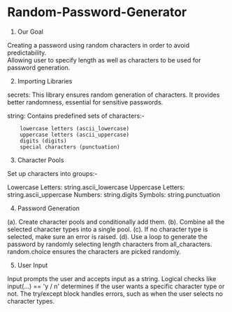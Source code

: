 # Random-Password-Generator
1. Our Goal

Creating a password using random characters in order to avoid predictability.                                                                    
Allowing user to specify length as well as characters to be used for password generation.

2. Importing Libraries

secrets: This library ensures random generation of characters.
         It provides better randomness, essential for sensitive passwords.

string: Contains predefined sets of characters:- 
        
        lowercase letters (ascii_lowercase)
        uppercase letters (ascii_uppercase)
        digits (digits)
        special characters (punctuation)

3. Character Pools

Set up characters into groups:-

Lowercase Letters: string.ascii_lowercase
Uppercase Letters: string.ascii_uppercase
Numbers: string.digits
Symbols: string.punctuation

4. Password Generation 

(a). Create character pools and conditionally add them.
(b). Combine all the selected character types into a single pool.
(c). If no character type is selected, make sure an error is raised.
(d). Use a loop to generate the password by randomly selecting length characters from all_characters. 
     random.choice ensures the characters are picked randomly.

5. User Input

Input prompts the user and accepts input as a string. 
Logical checks like input(...) == 'y / n' determines if the user wants a specific character type or not.
The try/except block handles errors, such as when the user selects no character types.


